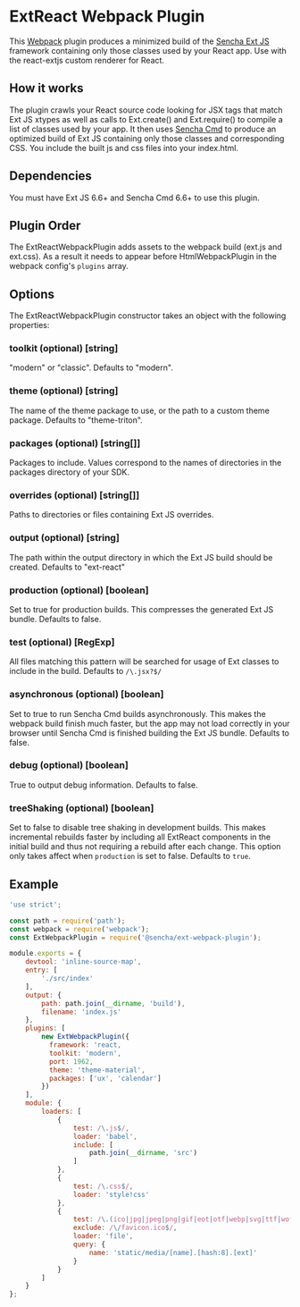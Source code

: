 # ExtReact Webpack Plugin

This [Webpack](http://webpack.github.io/) plugin produces a minimized build of the [Sencha Ext JS](https://www.sencha.com/products/extjs) framework containing only those classes used by your React app.  Use with the react-extjs custom renderer for React.

## How it works
The plugin crawls your React source code looking for JSX tags that match Ext JS xtypes as well as calls to Ext.create() and Ext.require() to compile a list of classes used by your app.  It then uses [Sencha Cmd](https://www.sencha.com/products/extjs/cmd-download/) to produce an optimized build of Ext JS containing only those classes and corresponding CSS.  You include the built js and css
files into your index.html.

## Dependencies
You must have Ext JS 6.6+ and Sencha Cmd 6.6+ to use this plugin.

## Plugin Order

The ExtReactWebpackPlugin adds assets to the webpack build (ext.js and ext.css).  As a result it needs to appear before HtmlWebpackPlugin in the webpack config's `plugins` array.

## Options
The ExtReactWebpackPlugin constructor takes an object with the following properties:

### toolkit (optional) [string]
"modern" or "classic".  Defaults to "modern".

### theme (optional) [string]
The name of the theme package to use, or the path to a custom theme package. Defaults to "theme-triton".

### packages (optional) [string[]]
Packages to include.  Values correspond to the names of directories in the packages directory of your SDK.

### overrides (optional) [string[]]
Paths to directories or files containing Ext JS overrides.

### output (optional) [string]
The path within the output directory in which the Ext JS build should be created.  Defaults to "ext-react"

### production (optional) [boolean]
Set to true for production builds.  This compresses the generated Ext JS bundle.  Defaults to false.

### test (optional) [RegExp]
All files matching this pattern will be searched for usage of Ext classes to include in the build.  Defaults to `/\.jsx?$/`

### asynchronous (optional) [boolean]
Set to true to run Sencha Cmd builds asynchronously.  This makes the webpack build finish much faster, but the app may not load correctly in your browser until Sencha Cmd is finished building the Ext JS bundle.  Defaults to false.

### debug (optional) [boolean]
True to output debug information.  Defaults to false.

### treeShaking (optional) [boolean]
Set to false to disable tree shaking in development builds.  This makes incremental rebuilds faster by including all
ExtReact components in the initial build and thus not requiring a rebuild after each change.  This option only takes affect when `production` is set to false. Defaults to `true`.


## Example

```javascript
'use strict';

const path = require('path');
const webpack = require('webpack');
const ExtWebpackPlugin = require('@sencha/ext-webpack-plugin');

module.exports = {
    devtool: 'inline-source-map',
    entry: [
        './src/index'
    ],
    output: {
        path: path.join(__dirname, 'build'),
        filename: 'index.js'
    },
    plugins: [
        new ExtWebpackPlugin({
          framework: 'react,
          toolkit: 'modern',
          port: 1962,
          theme: 'theme-material',
          packages: ['ux', 'calendar']
        })
    ],
    module: {
        loaders: [
            {
                test: /\.js$/,
                loader: 'babel',
                include: [
                    path.join(__dirname, 'src')
                ]
            },
            {
                test: /\.css$/,
                loader: 'style!css'
            },
            {
                test: /\.(ico|jpg|jpeg|png|gif|eot|otf|webp|svg|ttf|woff|woff2)(\?.*)?$/,
                exclude: /\/favicon.ico$/,
                loader: 'file',
                query: {
                    name: 'static/media/[name].[hash:8].[ext]'
                }
            }
        ]
    }
};
```
